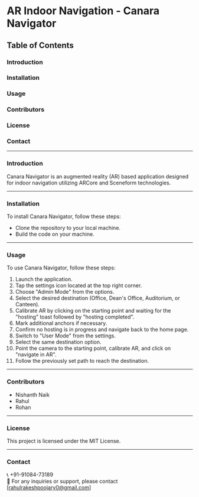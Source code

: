 # **AR Indoor Navigation - Canara Navigator**

## Table of Contents

### Introduction  
### Installation  
### Usage  
### Contributors  
### License  
### Contact  

---

### Introduction  
Canara Navigator is an augmented reality (AR) based application designed for indoor navigation utilizing ARCore and Sceneform technologies.

---

### Installation  
To install Canara Navigator, follow these steps:

- Clone the repository to your local machine.  
- Build the code on your machine.

---

### Usage  
To use Canara Navigator, follow these steps:

1. Launch the application.  
2. Tap the settings icon located at the top right corner.  
3. Choose "Admin Mode" from the options.  
4. Select the desired destination (Office, Dean's Office, Auditorium, or Canteen).  
5. Calibrate AR by clicking on the starting point and waiting for the "hosting" toast followed by "hosting completed".  
6. Mark additional anchors if necessary.  
7. Confirm no hosting is in progress and navigate back to the home page.  
8. Switch to "User Mode" from the settings.  
9. Select the same destination option.  
10. Point the camera to the starting point, calibrate AR, and click on "navigate in AR".  
11. Follow the previously set path to reach the destination.

---

### Contributors  
- Nishanth Naik
- Rahul 
- Rohan  


---

### License  
This project is licensed under the MIT License.

---

### Contact  
📞 +91-91084-73189  
📧 For any inquiries or support, please contact [rahulrakeshpoojary0@gmail.com]
